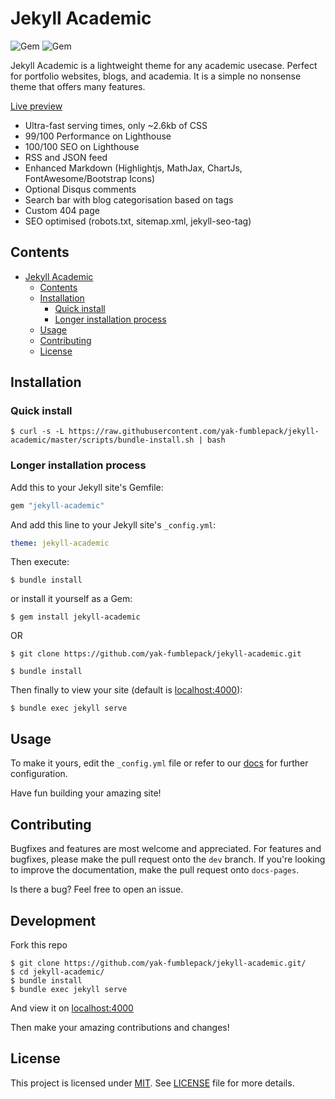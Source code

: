 # Jekyll Academic

![Gem](https://img.shields.io/gem/v/jekyll-academic?color=orange&style=plastic)
![Gem](https://img.shields.io/gem/dt/jekyll-academic?color=blue&style=plastic)

Jekyll Academic is a lightweight theme for any academic usecase. Perfect for portfolio websites, blogs, and academia. It is a simple no nonsense theme that offers many features.

[Live preview](https://jekyll-academic.netlify.app)

- Ultra-fast serving times, only ~2.6kb of CSS
- 99/100 Performance on Lighthouse
- 100/100 SEO on Lighthouse
- RSS and JSON feed
- Enhanced Markdown (Highlightjs, MathJax, ChartJs, FontAwesome/Bootstrap Icons)
- Optional Disqus comments
- Search bar with blog categorisation based on tags
- Custom 404 page
- SEO optimised (robots.txt, sitemap.xml, jekyll-seo-tag)

## Contents
- [Jekyll Academic](#jekyll-academic)
  - [Contents](#contents)
  - [Installation](#installation)
    - [Quick install](#quick-install)
    - [Longer installation process](#longer-installation-process)
  - [Usage](#usage)
  - [Contributing](#contributing)
  - [License](#license)

## Installation

### Quick install

```shell
$ curl -s -L https://raw.githubusercontent.com/yak-fumblepack/jekyll-academic/master/scripts/bundle-install.sh | bash
```

### Longer installation process

Add this to your Jekyll site's Gemfile:

```ruby
gem "jekyll-academic"
```

And add this line to your Jekyll site's `_config.yml`:

```yaml
theme: jekyll-academic
```

Then execute:

```shell
$ bundle install
```

or install it yourself as a Gem:

```shell
$ gem install jekyll-academic
```

OR 

```shell
$ git clone https://github.com/yak-fumblepack/jekyll-academic.git
```

```shell
$ bundle install
```

Then finally to view your site (default is [localhost:4000]()):

```shell
$ bundle exec jekyll serve
```

## Usage

To make it yours, edit the `_config.yml` file or refer to our [docs](https://jekyll-academic.netlify.app/docs) for further configuration.

Have fun building your amazing site!

## Contributing

Bugfixes and features are most welcome and appreciated. For features and bugfixes, please make the pull request onto the `dev` branch. If you're looking to improve the documentation, make the pull request onto `docs-pages`.

Is there a bug? Feel free to open an issue.

## Development 

Fork this repo

```shell
$ git clone https://github.com/yak-fumblepack/jekyll-academic.git/
$ cd jekyll-academic/
$ bundle install
$ bundle exec jekyll serve
```

And view it on [localhost:4000]()

Then make your amazing contributions and changes!

## License

This project is licensed under [MIT](https://opensource.org/licenses/MIT). See [LICENSE](https://github.com/yak-fumblepack/jekyll-academic/blob/master/LICENSE.txt) file for more details.